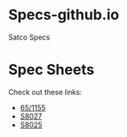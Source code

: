 # Specs-github.io

<!DOCTYPE html>
<html>
<head>
        Satco Specs
</head>
<body>
    <h1>Spec Sheets</h1>
    <p>Check out these links:</p>
    <ul>
        <li><a href="https://media.satco.com/specsheetsp/pdf/65-1155">65/1155</a></li>
        <li><a href="https://media.satco.com/specsheetsp/pdf/S8027">S8027</a></li>
        <li><a href="https://media.satco.com/specsheetsp/pdf/S8025">S8025</a></li>
    </ul>
</body>
</html>
